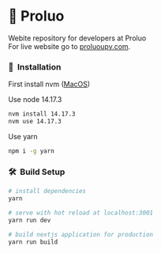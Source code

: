 # 🐋 Proluo

Webite repository for developers at Proluo  
For live website go to [proluoupv.com](https://proluoupv.com).



### 💾&nbsp; Installation

First install nvm ([MacOS](https://github.com/nvm-sh/nvm#installing-and-updating))

Use node 14.17.3

``` bash
nvm install 14.17.3
nvm use 14.17.3
```

Use yarn

``` bash
npm i -g yarn
```



### 🛠&nbsp; Build Setup

``` bash
# install dependencies
yarn

# serve with hot reload at localhost:3001
yarn run dev

# build nextjs application for production
yarn run build

```
